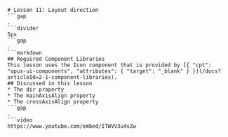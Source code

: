 ```mainHeading
# Lesson 11: Layout direction
```gap
.
```divider
5px
```gap
.
```markdown
## Required Component Libraries
This lesson uses the Icon component that is provided by [{ "cpt": "opus-ui-components", "attributes": { "target": "_blank" } }](/docs?articleId=2-1-component-libraries).
## Discussed in this lesson
* The dir property
* The mainAxisAlign property
* The crossAxisAlign property
```gap
.
```video
https://www.youtube.com/embed/ITWVV3u4sZw
